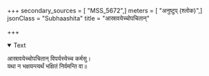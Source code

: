 +++
secondary_sources = [ "MSS_5672",]
meters = [ "अनुष्टुप् (श्लोक)",]
jsonClass = "Subhaashita"
title = "आस्रावयेच्चोपचितान्"

+++

<details open><summary>Text</summary>

आस्रावयेच्चोपचितान् विपर्यस्येच्च कर्मसु।  
यथा न भक्षयन्त्यर्थं भक्षितं निर्वमन्ति वा॥
</details>
